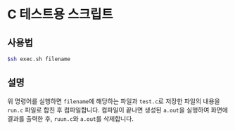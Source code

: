 # C 테스트용 스크립트

## 사용법

````sh
$sh exec.sh filename
````

## 설명

위 명령어를 실행하면 `filename`에 해당하는 파일과 `test.c`로 저장한 파일의 내용을 `run.c` 파일로 합친 후 컴파일합니다. 컴파일이 끝나면 생성된 `a.out`을 실행하여 화면에 결과를 출력한 후, `ruun.c`와 `a.out`를 삭제합니다.

